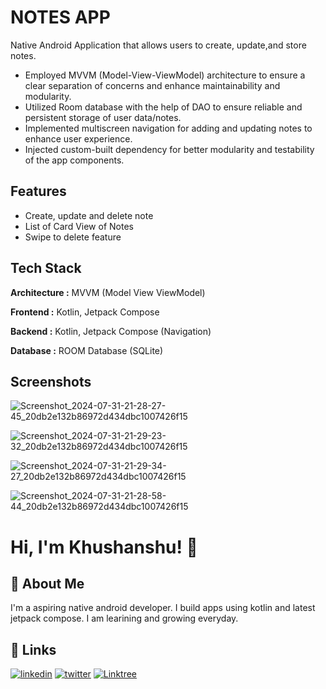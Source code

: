 
# NOTES APP

Native Android Application that allows users to create, update,and store notes.

- Employed MVVM (Model-View-ViewModel) architecture to ensure a clear separation of concerns and enhance maintainability and modularity.
- Utilized Room database with the help of DAO to ensure reliable and persistent storage of user data/notes.
- Implemented multiscreen navigation for adding and updating notes to enhance user experience.
- Injected custom-built dependency for better modularity and testability of the app components.
## Features

- Create, update and delete note 
- List of Card View of Notes
- Swipe to delete feature

## Tech Stack
**Architecture :** MVVM (Model View ViewModel)

**Frontend :** Kotlin, Jetpack Compose

**Backend :** Kotlin, Jetpack Compose (Navigation)

**Database :** ROOM Database (SQLite)



## Screenshots

![Screenshot_2024-07-31-21-28-27-45_20db2e132b86972d434dbc1007426f15](https://github.com/user-attachments/assets/1178af04-6ead-4b77-b46a-651605215f01)

![Screenshot_2024-07-31-21-29-23-32_20db2e132b86972d434dbc1007426f15](https://github.com/user-attachments/assets/0ef6a58f-55e5-4b19-9f37-75631cee03db)

![Screenshot_2024-07-31-21-29-34-27_20db2e132b86972d434dbc1007426f15](https://github.com/user-attachments/assets/1cbcacce-469d-4dea-a6a9-7920a3bbfe21)

![Screenshot_2024-07-31-21-28-58-44_20db2e132b86972d434dbc1007426f15](https://github.com/user-attachments/assets/9c5f446e-66f1-4b45-9713-bd4a4b1ac363)






# Hi, I'm Khushanshu! 👋


## 🚀 About Me
I'm a aspiring native android developer. I build apps using kotlin and latest jetpack compose. I am learining and growing everyday.





## 🔗 Links

[![linkedin](https://img.shields.io/badge/linkedin-0A66C2?style=for-the-badge&logo=linkedin&logoColor=white)](https://www.linkedin.com/in/khushanshu-yadav-86b4251b7/)
[![twitter](https://img.shields.io/badge/twitter-1DA1F2?style=for-the-badge&logo=twitter&logoColor=white)](https://x.com/khushanshuyadav)
[![Linktree]()](https://linktr.ee/Khushanshu)

